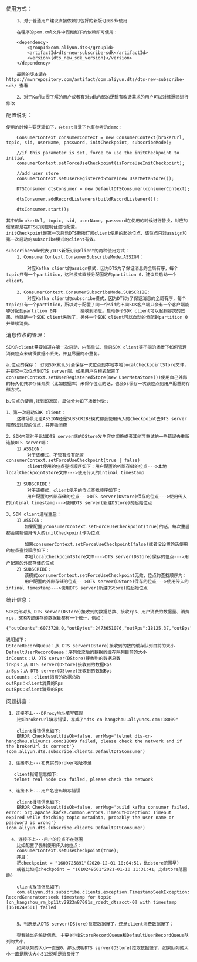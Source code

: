 
使用方式：

        1、对于普通用户建议直接依赖打包好的新版订阅sdk使用

        在程序的pom.xml文件中假如如下的依赖即可使用：

        <dependency>
            <groupId>com.aliyun.dts</groupId>
            <artifactId>dts-new-subscribe-sdk</artifactId>
            <version>{dts_new_sdk_version}</version>
        </dependency>

        最新的版本请在 https://mvnrepository.com/artifact/com.aliyun.dts/dts-new-subscribe-sdk/ 查看

        2、对于Kafka很了解的用户或者有对sdk内部的逻辑有改造需求的用户可以对该源码进行修改

配置说明：

    使用的时候主要逻辑如下，在test目录下也有参考的demo:

        ConsumerContext consumerContext = new ConsumerContext(brokerUrl, topic, sid, userName, password, initCheckpoint, subscribeMode);
        
        //if this parameter is set, force to use the initCheckpoint to initial
        consumerContext.setForceUseCheckpoint(isForceUseInitCheckpoint);

        //add user store
        consumerContext.setUserRegisteredStore(new UserMetaStore());

        DTSConsumer dtsConsumer = new DefaultDTSConsumer(consumerContext);

        dtsConsumer.addRecordListeners(buildRecordListener());
        
        dtsConsumer.start();
        
    其中的brokerUrl, topic, sid, userName, password在使用的时候进行替换，对应的信息都是在DTS订阅控制台进行配置。
    initCheckpoint是第一次启动DTS新版订阅client使用的起始位点，该位点只对assign和第一次启动的subscribe模式的client有效。
    
    subscribeMode代表了DTS新版订阅client的两种使用方式：
        1、ConsumerContext.ConsumerSubscribeMode.ASSIGN：
        
            对应Kafka client的assign模式，因为DTS为了保证消息的全局有序，每个topic只有一个partition，这种模式直接分配固定的partition 0，建议只启动一个client。
        
        2、ConsumerContext.ConsumerSubscribeMode.SUBSCRIBE:
            对应Kafka client的subscribe模式，因为DTS为了保证消息的全局有序，每个topic只有一个partition，所以对于配置了同一个sid的不同SDK客户端只会有一个客户端能够分配到partition 0并         接收到消息。启动多个SDK client可以起到容灾的效果，也就是一个SDK client失败了，另外一个SDK client可以自动的分配到partition 0并继续消费。

消息位点的管理：
    
    SDK的client需要知道在第一次启动、内部重试、重启SDK client等不同的场景下如何管理消费位点来确保数据不丢失，并且尽量的不重复。
    
    a.位点的保存： 订阅SDK默认5s会保存一次位点到本地本地localCheckpointStore文件，并提交一次位点到DTS server端，如果用户在模式配置了 
    consumerContext.setUserRegisteredStore(new UserMetaStore())使用自己外部的持久化共享存储介质（比如数据库）来保存位点的话，也会5s保存一次该位点到用户配置的存储方式。
    
    b.位点的使用,找到即返回，具体分为如下场景讨论：
    
    1、第一次启动SDK client：
        这种场景无论ASSIGN还是SUBSCRIBE模式都会使用传入的checkpoint去DTS server端查找对应的位点，并开始消费
   
    2、SDK内部对于比如DTS server端的DStore发生容灾切换或者其他可重试的一些错误去重新连接DTS server端：
        1）ASSIGN：
            对于该模式，不管有没有配置consumerContext.setForceUseCheckpoint(true | false)
            client使用的位点查找顺序如下：用户配置的外部存储的位点--->本地localCheckpointStore文件--->使用传入的intinal timestamp
            
        2）SUBSCRIBE：
            对于该模式，client使用的位点查找顺序如下：
            用户配置的外部存储的位点--->DTS server(DStore)保存的位点--->使用传入的intinal timestamp--->使用DTS server(新建DStore)的起始位点
    
    3、SDK client进程重启：
        1）ASSIGN：
           如果配置了consumerContext.setForceUseCheckpoint(true)的话，每次重启都会强制使用传入的initCheckpoint作为位点
           
           如果consumerContext.setForceUseCheckpoint(false)或者没设置的话使用的位点查找顺序如下：
           本地localCheckpointStore文件--->DTS server(DStore)保存的位点--->用户配置的外部存储的位点
        2）SUBSCRIBE：
           该模式consumerContext.setForceUseCheckpoint无效，位点的查找顺序为：
           用户配置的外部存储的位点--->DTS server(DStore)保存的位点--->使用传入的intinal timestamp--->使用DTS server(新建DStore)的起始位点
        
统计信息：
     
    SDK内部对从 DTS server(DStore)接收到的数据总数、接收rps、用户消费的数据量、消费rps，SDK内部缓存的数据量都有一个统计，例如：
          {"outCounts":6073728.0,"outBytes":2473651076,"outRps":18125.37,"outBps":7379638.54,"count":11.0,"inBytes":2.4751382E+9,"DStoreRecordQueue":0.0,"inCounts":6082097.0,"inRps":18112.68,"inBps":7371325.86,"__dt":1611808055414,"DefaultUserRecordQueue":0.0}
    
    说明如下：
    DStoreRecordQueue：从 DTS server(DStore)接收到的数的缓存队列目前的大小
    DefaultUserRecordQueue：序列化之后的数据的缓存队列目前的大小
    inCounts：从 DTS server(DStore)接收到的数据总数
    inRps：从 DTS server(DStore)接收到的数据Rps      
    inBps：从 DTS server(DStore)接收到的数据Bps   
    outCounts：client消费的数据总数
    outRps：client消费的Rps
    outBps：client消费的Bps
    
问题排查：
       
     1、连接不上---DProxy地址填写错误
        比如brokerUrl填写错误，写成了"dts-cn-hangzhou.aliyuncs.com:18009"
        
        client报错信息如下:
        ERROR CheckResult{isOk=false, errMsg='telnet dts-cn-hangzhou.aliyuncs.com:18009 failed, please check the network and if the brokerUrl is correct'} (com.aliyun.dts.subscribe.clients.DefaultDTSConsumer)
        
     2、连接不上---和真实的broker地址不通
     
       client报错信息如下:
       telnet real node xxx failed, please check the network
 
     3、连接不上---用户名密码填写错误
        
        client报错信息如下:
        ERROR CheckResult{isOk=false, errMsg='build kafka consumer failed, error: org.apache.kafka.common.errors.TimeoutException: Timeout expired while fetching topic metadata, probably the user name or password is wrong'} (com.aliyun.dts.subscribe.clients.DefaultDTSConsumer)
        
      4、连接不上---用户的位点不在范围
        比如配置了强制使用传入的位点：
        consumerContext.setUseCheckpoint(true);
        并且：
        把checkpoint = "1609725891"(2020-12-01 10:04:51，比dstore范围早)
        或者比如把checkpoint = "1610249501"2021-01-10 11:31:41，比dstore范围晚)
        
        client报错信息如下:
        com.aliyun.dts.subscribe.clients.exception.TimestampSeekException: RecordGenerator:seek timestamp for topic [cn_hangzhou_rm_bp11tv2923n87081s_rdsdt_dtsacct-0] with timestamp [1610249501] failed
        
        
        5、判断是从DTS server(DStore)拉取数据慢了，还是client消费数据慢了：
        
        查看输出的统计信息，主要关注DStoreRecordQueue和DefaultUserRecordQueue队列的大小，
        如果队列的大小一直是0，那么说明DTS server(DStore)拉取数据慢了，如果队列的大小一直是默认大小512说明是消费慢了
        
